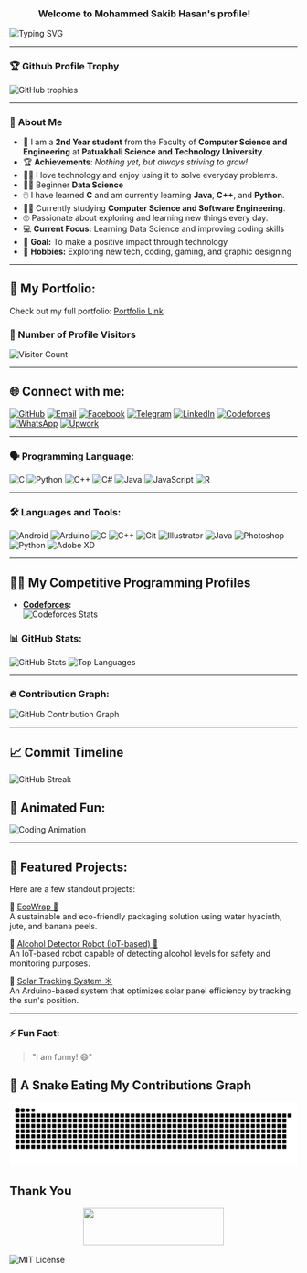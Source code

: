 <h3 align="center">
  Welcome to Mohammed Sakib Hasan's profile! <img
						     ="https://media.giphy.com/media/hvRJCLFzcasrR4ia7z/giphy.gif" width="28">
</h3>

![Typing SVG](https://readme-typing-svg.herokuapp.com?font=Courier&color=%2336BCF7&size=25&center=true&vCenter=true&lines=Welcome+to+my+profile;I+am+Mohammed+Sakib+Hasan;Studying+Computer+Science;)

---

### 🏆 Github Profile Trophy
![GitHub trophies](https://github-profile-trophy.vercel.app/?username=Sakib-Hasan3&theme=gruvbox&margin-w=15&margin-h=15)

---
### 🌟 **About Me**  
- 🏫 I am a **2nd Year student** from the Faculty of **Computer Science and Engineering** at **Patuakhali Science and Technology University**.  
- 🏆 **Achievements**: *Nothing yet, but always striving to grow!*  
- 🧔‍♂️ I love technology and enjoy using it to solve everyday problems.  
- 🧑‍💻 Beginner **Data Science**   
- 🖱️ I have learned **C** and am currently learning **Java**, **C++**, and **Python**.  
- 🧑‍🎓 Currently studying **Computer Science and Software Engineering**.  
- 🤓 Passionate about exploring and learning new things every day.
- 💻 **Current Focus:** Learning Data Science and improving coding skills  
- 🎯 **Goal:** To make a positive impact through technology  
- 🎨 **Hobbies:** Exploring new tech, coding, gaming, and graphic designing  

---
## 📌 My Portfolio:
Check out my full portfolio: [Portfolio Link](http://127.0.0.1:5500/index.html)
 

### 👀 Number of Profile Visitors
![Visitor Count](https://komarev.com/ghpvc/?username=Sakib-Hasan3&style=flat-square&color=blue)

---

## 🌐 Connect with me:
[![GitHub](https://img.shields.io/badge/GitHub-181717?style=for-the-badge&logo=github&logoColor=white)](https://github.com/Sakib-Hasan3)
[![Email](https://img.shields.io/badge/Email-D14836?style=for-the-badge&logo=gmail&logoColor=white)](mailto:ug2102052@cse.pstu.ac.bd)
[![Facebook](https://img.shields.io/badge/Facebook-1877F2?style=for-the-badge&logo=facebook&logoColor=white)](https://www.facebook.com/profile.php?id=100033878223481)
[![Telegram](https://img.shields.io/badge/Telegram-2CA5E0?style=for-the-badge&logo=telegram&logoColor=white)](https://t.me/sakib_hasan1)
[![LinkedIn](https://img.shields.io/badge/LinkedIn-0077B5?style=for-the-badge&logo=linkedin&logoColor=white)](https://www.linkedin.com/in/sakib-hasan-931276266/)
[![Codeforces](https://img.shields.io/badge/Codeforces-1F8ACB?style=for-the-badge&logo=codeforces&logoColor=white)](https://codeforces.com/profile/sakibpstu123)
[![WhatsApp](https://img.shields.io/badge/WhatsApp-25D366?style=for-the-badge&logo=whatsapp&logoColor=white)](https://wa.me/<01869793139>)
[![Upwork](https://download.logo.wine/logo/Upwork/Upwork-Logo.wine.png)](https://www.upwork.com/freelancers/~01eec6431f9ee02123)


---

### 🗣 Programming Language:
![C](https://img.shields.io/badge/-C-00599C?logo=c%2B%2B&logoColor=white&style=flat)
![Python](https://img.shields.io/badge/-Python-3776AB?logo=python&logoColor=white&style=flat)
![C++](https://img.shields.io/badge/-C++-00599C?logo=c%2B%2B&logoColor=white&style=flat)
![C#](https://img.shields.io/badge/-C%23-239120?logo=c-sharp&logoColor=white&style=flat)
![Java](https://img.shields.io/badge/-Java-007396?logo=java&logoColor=white&style=flat)
![JavaScript](https://img.shields.io/badge/-JavaScript-F7DF1E?logo=javascript&logoColor=black&style=flat)
![R](https://img.shields.io/badge/-R-276DC3?logo=r&logoColor=white&style=flat)


---

### 🛠️ Languages and Tools:
![Android](https://img.shields.io/badge/-Android-3DDC84?logo=android&logoColor=white&style=flat)
![Arduino](https://img.shields.io/badge/-Arduino-00979D?logo=arduino&logoColor=white&style=flat)
![C](https://img.shields.io/badge/-C-A8B9CC?logo=c&logoColor=black&style=flat)
![C++](https://img.shields.io/badge/-C++-00599C?logo=c%2B%2B&logoColor=white&style=flat)
![Git](https://img.shields.io/badge/-Git-F05032?logo=git&logoColor=white&style=flat)
![Illustrator](https://img.shields.io/badge/-Illustrator-FF9A00?logo=adobe-illustrator&logoColor=white&style=flat)
![Java](https://img.shields.io/badge/-Java-007396?logo=java&logoColor=white&style=flat)
![Photoshop](https://img.shields.io/badge/-Photoshop-31A8FF?logo=adobe-photoshop&logoColor=white&style=flat)
![Python](https://img.shields.io/badge/-Python-3776AB?logo=python&logoColor=white&style=flat)
![Adobe XD](https://img.shields.io/badge/-Adobe%20XD-FF61F6?logo=adobe-xd&logoColor=white&style=flat)

---

## 🧑‍💻 My Competitive Programming Profiles

- **[Codeforces](https://codeforces.com/profile/sakibpstu123):**  
  ![Codeforces Stats](https://codeforces-readme-stats.vercel.app/api/card?username=sakibpstu123)  

### 📊 GitHub Stats:
![GitHub Stats](https://github-readme-stats.vercel.app/api?username=Sakib-Hasan3&show_icons=true&theme=radical)
![Top Languages](https://github-readme-stats.vercel.app/api/top-langs/?username=Sakib-Hasan3&layout=compact&theme=radical)

---

### 🔥 Contribution Graph:
![GitHub Contribution Graph](https://github-readme-activity-graph.vercel.app/graph?username=Sakib-Hasan3&theme=react-dark)

---
## 📈 Commit Timeline
![GitHub Streak](https://streak-stats.demolab.com?user=Sakib-Hasan3&theme=dark&date_format=j%20M%5B%20Y%5D)


## 🌈 Animated Fun:
![Coding Animation](https://media.giphy.com/media/qgQUggAC3Pfv687qPC/giphy.gif)


---

## 📌 Featured Projects:
Here are a few standout projects:

🔹 [EcoWrap 🌱](https://github.com/Sakib-Hasan3/EcoWrap)  
A sustainable and eco-friendly packaging solution using water hyacinth, jute, and banana peels.

🔹 [Alcohol Detector Robot (IoT-based) 🤖](https://github.com/Sakib-Hasan3/Alcohol-Detector-Robot)  
An IoT-based robot capable of detecting alcohol levels for safety and monitoring purposes.

🔹 [Solar Tracking System ☀️](https://github.com/Sakib-Hasan3/Solar-Tracking-System)  
An Arduino-based system that optimizes solar panel efficiency by tracking the sun's position.



---

### ⚡ Fun Fact:
> "I am funny! 😄"

## 🐍 A Snake Eating My Contributions Graph

<p align="center">
	<picture>
		  <source media="(prefers-color-scheme: dark)" srcset="https://raw.githubusercontent.com/7oSkaaa/7oSkaaa/output/github-contribution-grid-snake-dark.svg">
		  <source media="(prefers-color-scheme: light)" srcset="https://raw.githubusercontent.com/7oSkaaa/7oSkaaa/output/github-contribution-grid-snake.svg">
		  <img alt="github contribution grid snake animation" src="https://raw.githubusercontent.com/7oSkaaa/7oSkaaa/output/github-contribution-grid-snake.svg">
	</picture>
</p>


<h2 align='left'>Thank You </h2>
<p align="center">
  <img src="https://media.giphy.com/media/jpVnC65DmYeyRL4LHS/giphy.gif" width="70%" height="65px">
</p>

![MIT License](https://img.shields.io/badge/License-MIT-green.svg)


